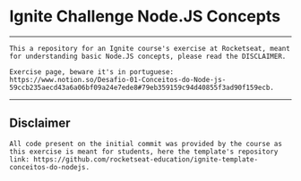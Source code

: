 # Ignite Challenge Node.JS Concepts

---

    This a repository for an Ignite course's exercise at Rocketseat, meant for understanding basic Node.JS concepts, please read the DISCLAIMER.

    Exercise page, beware it's in portuguese: https://www.notion.so/Desafio-01-Conceitos-do-Node-js-59ccb235aecd43a6a06bf09a24e7ede8#79eb359159c94d40855f3ad90f159ecb.

---

## Disclaimer

    All code present on the initial commit was provided by the course as this exercise is meant for students, here the template's repository link: https://github.com/rocketseat-education/ignite-template-conceitos-do-nodejs.